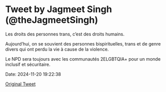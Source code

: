 # Tweet by Jagmeet Singh (@theJagmeetSingh)

Les droits des personnes trans, c’est des droits humains.

Aujourd’hui, on se souvient des personnes bispirituelles, trans et de genre divers qui ont perdu la vie à cause de la violence.

Le NPD sera toujours avec les communautés 2ELGBTQIA+ pour un monde inclusif et sécuritaire.

Date: 2024-11-20 19:22:38

[Original Tweet](https://x.com/theJagmeetSingh/status/1859316438688796752)
